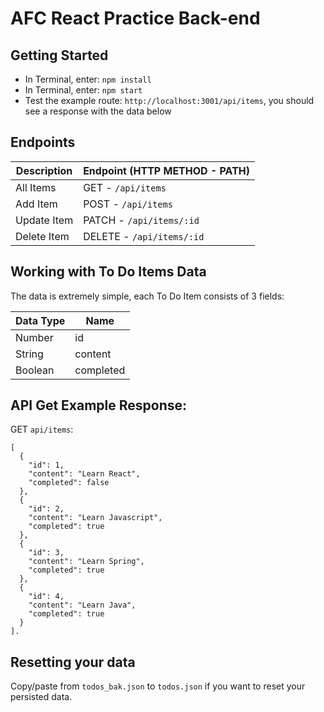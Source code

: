 # AFC React Practice Back-end

## Getting Started

 - In Terminal, enter: `npm install`
 - In Terminal, enter: `npm start`
 - Test the example route: `http://localhost:3001/api/items`, you should see a response with the data below

## Endpoints

| Description |Endpoint (HTTP METHOD - PATH)     |
| ----------- | ------------------------------------------- |
| All Items   | GET -  `/api/items`           |
| Add Item    | POST -   `/api/items`            |
| Update Item | PATCH -  `/api/items/:id`        |
| Delete Item | DELETE - `/api/items/:id`        |


## Working with To Do Items Data

The data is extremely simple, each To Do Item consists of 3 fields:

| Data Type   | Name               |
| ----------- | ------------------ |
| Number      | id                 |
| String      | content            |
| Boolean     | completed          |


## API Get Example Response:

GET `api/items`:
```
[
  {
    "id": 1,
    "content": "Learn React",
    "completed": false
  },
  {
    "id": 2,
    "content": "Learn Javascript",
    "completed": true
  },
  {
    "id": 3,
    "content": "Learn Spring",
    "completed": true
  },
  {
    "id": 4,
    "content": "Learn Java",
    "completed": true
  }
].
```


## Resetting your data

Copy/paste from `todos_bak.json` to `todos.json` if you want to reset your persisted data. 